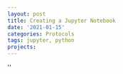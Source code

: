 ```yaml
---
layout: post
title: Creating a Jupyter Notebook
date: '2021-01-15'
categories: Protocols
tags: jupyter, python
projects: 
---
```



''



